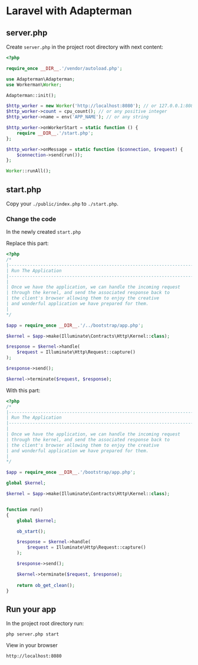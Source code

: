 # Laravel with Adapterman

## server.php

Create `server.php` in the project root directory with next content:
```php
<?php

require_once __DIR__.'/vendor/autoload.php';

use Adapterman\Adapterman;
use Workerman\Worker;

Adapterman::init();

$http_worker = new Worker('http://localhost:8080'); // or 127.0.0.1:8080, or localhost:9000
$http_worker->count = cpu_count(); // or any positive integer
$http_worker->name = env('APP_NAME'); // or any string

$http_worker->onWorkerStart = static function () {
    require __DIR__.'/start.php';
};

$http_worker->onMessage = static function ($connection, $request) {
    $connection->send(run());
};

Worker::runAll();
```

## start.php

Copy your `./public/index.php` to `./start.php`.

### Change the code

In the newly created `start.php`

Replace this part:
```php
<?php
/*
|--------------------------------------------------------------------------
| Run The Application
|--------------------------------------------------------------------------
|
| Once we have the application, we can handle the incoming request
| through the kernel, and send the associated response back to
| the client's browser allowing them to enjoy the creative
| and wonderful application we have prepared for them.
|
*/

$app = require_once __DIR__.'/../bootstrap/app.php';

$kernel = $app->make(Illuminate\Contracts\Http\Kernel::class);

$response = $kernel->handle(
    $request = Illuminate\Http\Request::capture()
);

$response->send();

$kernel->terminate($request, $response);

```

With this part:
```php
<?php
/*
|--------------------------------------------------------------------------
| Run The Application
|--------------------------------------------------------------------------
|
| Once we have the application, we can handle the incoming request
| through the kernel, and send the associated response back to
| the client's browser allowing them to enjoy the creative
| and wonderful application we have prepared for them.
|
*/

$app = require_once __DIR__.'/bootstrap/app.php';

global $kernel;

$kernel = $app->make(Illuminate\Contracts\Http\Kernel::class);


function run()
{
    global $kernel;

    ob_start();

    $response = $kernel->handle(
        $request = Illuminate\Http\Request::capture()
    );

    $response->send();

    $kernel->terminate($request, $response);
    
    return ob_get_clean();
}


```

## Run your app

In the project root directory run:

```shell
php server.php start
``` 

View in your browser

```http://localhost:8080```
